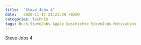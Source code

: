 ```yaml
---
title:  "Steve Jobs 4"
date:   2020-11-17 21:21:38 +0200
categories: Technik
tags: Buch-SteveJobs Apple Geschichte SteveJobs Motivation
---
```


Steve Jobs 4
